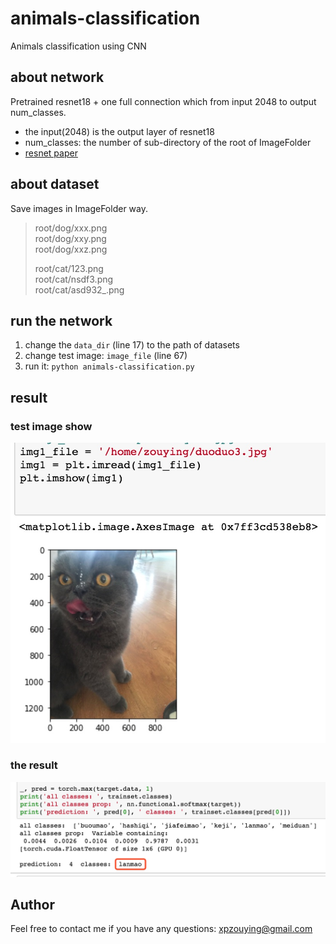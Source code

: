 # animals-classification

Animals classification using CNN


## about network ##

Pretrained resnet18 + one full connection which from input 2048 to output num_classes.

- the input(2048) is the output layer of resnet18
- num_classes: the number of sub-directory of the root of ImageFolder
- [resnet paper](https://arxiv.org/abs/1512.03385)


## about dataset ##

Save images in ImageFolder way.

> root/dog/xxx.png  
> root/dog/xxy.png  
> root/dog/xxz.png  
>   
> root/cat/123.png  
> root/cat/nsdf3.png  
> root/cat/asd932_.png  


## run the network ##

1. change the `data_dir` (line 17) to the path of datasets
2. change test image: `image_file` (line 67)
3. run it: `python animals-classification.py`


## result ##

### test image show

![image show](./images/cnn_01.jpg)

### the result

![result](./images/cnn_02.jpg)


## Author ##
Feel free to contact me if you have any questions: xpzouying@gmail.com
